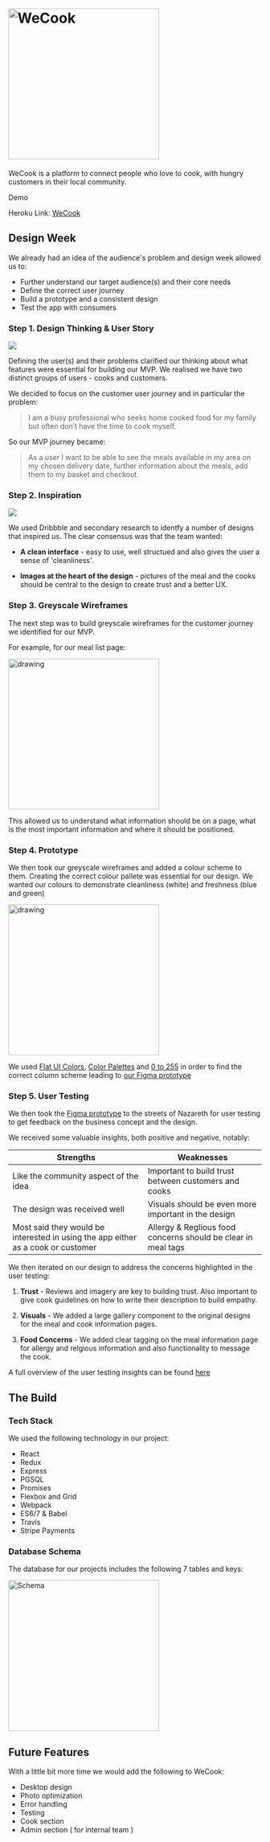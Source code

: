# <img src="https://i.imgur.com/HKcTANY.png=200x" alt="WeCook" width="300" />

WeCook is a platform to connect people who love to cook, with hungry customers in their local community.

Demo

Heroku Link: <a href="https://we-cook.herokuapp.com">WeCook</a>

## Design Week

We already had an idea of the audience's problem and design week allowed us to:

- Further understand our target audience(s) and their core needs
- Define the correct user journey
- Build a prototype and a consistent design
- Test the app with consumers

### Step 1. Design Thinking & User Story

![](https://i.imgur.com/X9Xzfbo.png)

Defining the user(s) and their problems clarified our thinking about what features were essential for building our MVP. We realised we have two distinct groups of users - cooks and customers.

We decided to focus on the customer user journey and in particular the problem:

> I am a busy professional who seeks home cooked food for my family but often don’t have the time to cook myself.

So our MVP journey became:

> As a user I want to be able to see the meals available in my area on my chosen delivery date, further information about the meals, add them to my basket and checkout.

### Step 2. Inspiration

![](https://i.imgur.com/mxmc1sg.png)

We used Dribbble and secondary research to identfy a number of designs that inspired us. The clear consensus was that the team wanted:

- **A clean interface** - easy to use, well structued and also gives the user a sense of 'cleanliness'.

- **Images at the heart of the design** - pictures of the meal and the cooks should be central to the design to create trust and a better UX.

### Step 3. Greyscale Wireframes

The next step was to build greyscale wireframes for the customer journey we identified for our MVP.

For example, for our meal list page:

<img src="https://i.imgur.com/C7cVvUD.png" alt="drawing" width="300" />

This allowed us to understand what information should be on a page, what is the most important information and where it should be positioned.

### Step 4. Prototype

We then took our greyscale wireframes and added a colour scheme to them. Creating the correct colour pallete was essential for our design. We wanted our colours to demonstrate cleanliness (white) and freshness (blue and green)

<img src="https://i.imgur.com/seS5N0U.jpg" alt="drawing" width="300" />

We used <a href="https://flatuicolors.com/">Flat UI Colors</a>, <a href="http://colorpalettes.net/">Color Palettes</a> and <a href="http://www.0to255.com/">0 to 255</a> in order to find the correct column scheme leading to <a href="https://www.figma.com/proto/D4zqWG20m9DLnlgYVVr2iwNa/WeCook-Designs?node-id=0%3A1&scaling=scale-down">our Figma prototype</a>

### Step 5. User Testing

We then took the <a href="https://www.figma.com/proto/D4zqWG20m9DLnlgYVVr2iwNa/WeCook-Designs?node-id=0%3A1&scaling=scale-down">Figma prototype</a> to the streets of Nazareth for user testing to get feedback on the business concept and the design.

We received some valuable insights, both positive and negative, notably:

| Strengths                                                                        | Weaknesses                                                    |
| -------------------------------------------------------------------------------- | ------------------------------------------------------------- |
| Like the community aspect of the idea                                            | Important to build trust between customers and cooks          |
| The design was received well                                                     | Visuals should be even more important in the design           |
| Most said they would be interested in using the app either as a cook or customer | Allergy & Reglious food concerns should be clear in meal tags |

We then iterated on our design to address the concerns highlighted in the user testing:

1.  **Trust** - Reviews and imagery are key to building trust. Also important to give cook guidelines on how to write their description to build empathy.

2.  **Visuals** - We added a large gallery component to the original designs for the meal and cook information pages.

3.  **Food Concerns** - We added clear tagging on the meal information page for allergy and relgious information and also functionality to message the cook.

A full overview of the user testing insights can be found <a href="https://github.com/FACN4/StudentProject-WeCook/issues/1">here</a>

## The Build

### Tech Stack

We used the following technology in our project:

- React
- Redux
- Express
- PGSQL
- Promises
- Flexbox and Grid
- Webpack
- ES6/7 & Babel
- Travis
- Stripe Payments

### Database Schema

The database for our projects includes the following 7 tables and keys:

<img src="https://user-images.githubusercontent.com/28222381/45737762-5f995280-bbf7-11e8-8dae-b6892e224da6.png" alt="Schema" width="300" />

## Future Features

With a little bit more time we would add the following to WeCook:

- Desktop design
- Photo optimization
- Error handling
- Testing
- Cook section
- Admin section ( for internal team )

